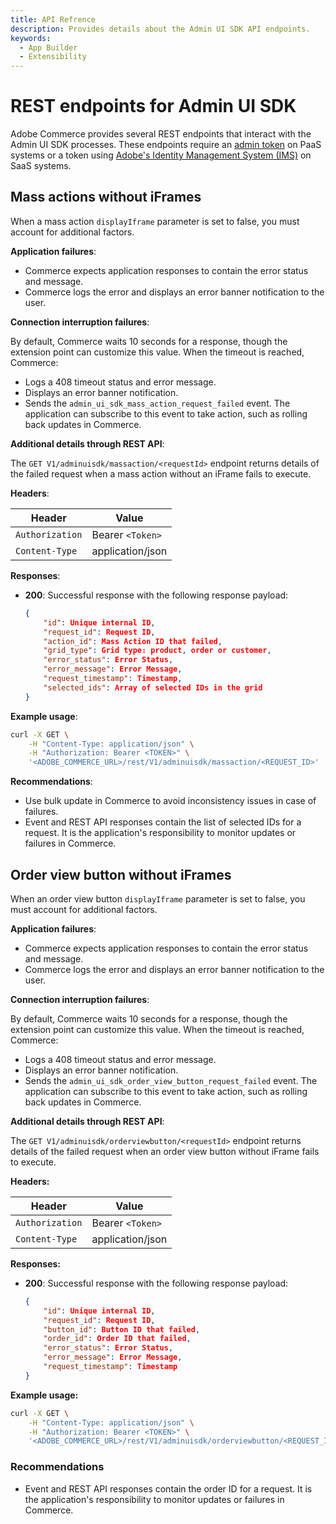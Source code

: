 ```yaml
---
title: API Refrence
description: Provides details about the Admin UI SDK API endpoints.
keywords:
  - App Builder
  - Extensibility
---
```


# REST endpoints for Admin UI SDK

Adobe Commerce provides several REST endpoints that interact with the Admin UI SDK processes. These endpoints require an [admin token](https://developer.adobe.com/commerce/webapi/get-started/authentication/gs-authentication-token/) on PaaS systems or a token using [Adobe's Identity Management System (IMS)](https://developer.adobe.com/commerce/webapi/rest/authentication/user/) on SaaS systems.

## Mass actions without iFrames

When a mass action `displayIframe` parameter is set to false, you must account for additional factors.

**Application failures**:

- Commerce expects application responses to contain the error status and message.
- Commerce logs the error and displays an error banner notification to the user.

**Connection interruption failures**:

By default, Commerce waits 10 seconds for a response, though the extension point can customize this value.
When the timeout is reached, Commerce:

- Logs a 408 timeout status and error message.
- Displays an error banner notification.
- Sends the `admin_ui_sdk_mass_action_request_failed` event. The application can subscribe to this event to take action, such as rolling back updates in Commerce.

**Additional details through REST API**:

The `GET V1/adminuisdk/massaction/<requestId>` endpoint returns details of the failed request when a mass action without an iFrame fails to execute.

**Headers**:

| Header | Value |
| --- | --- |
| `Authorization` | Bearer `<Token>` |
| `Content-Type` | application/json |

**Responses**:

- **200**: Successful response with the following response payload:

    ```json
    {
        "id": Unique internal ID,
        "request_id": Request ID,
        "action_id": Mass Action ID that failed,
        "grid_type": Grid type: product, order or customer,
        "error_status": Error Status,
        "error_message": Error Message,
        "request_timestamp": Timestamp,
        "selected_ids": Array of selected IDs in the grid
    }
    ```

**Example usage**:

```bash
curl -X GET \
    -H "Content-Type: application/json" \
    -H "Authorization: Bearer <TOKEN>" \
    '<ADOBE_COMMERCE_URL>/rest/V1/adminuisdk/massaction/<REQUEST_ID>'
```

**Recommendations**:

- Use bulk update in Commerce to avoid inconsistency issues in case of failures.
- Event and REST API responses contain the list of selected IDs for a request. It is the application's responsibility to monitor updates or failures in Commerce.

## Order view button without iFrames

When an order view button `displayIframe` parameter is set to false, you must account for additional factors.

**Application failures**:

- Commerce expects application responses to contain the error status and message.
- Commerce logs the error and displays an error banner notification to the user.

**Connection interruption failures**:

By default, Commerce waits 10 seconds for a response, though the extension point can customize this value.
When the timeout is reached, Commerce:

- Logs a 408 timeout status and error message.
- Displays an error banner notification.
- Sends the `admin_ui_sdk_order_view_button_request_failed` event. The application can subscribe to this event to take action, such as rolling back updates in Commerce.

**Additional details through REST API**:

The `GET V1/adminuisdk/orderviewbutton/<requestId>` endpoint returns details of the failed request when an order view button without iFrame fails to execute.

**Headers:**

| Header | Value |
| --- | --- |
| `Authorization` | Bearer `<Token>` |
| `Content-Type` | application/json |

**Responses:**

- **200**: Successful response with the following response payload:

    ```json
    {
        "id": Unique internal ID,
        "request_id": Request ID,
        "button_id": Button ID that failed,
        "order_id": Order ID that failed,
        "error_status": Error Status,
        "error_message": Error Message,
        "request_timestamp": Timestamp
    }
    ```

**Example usage:**

```bash
curl -X GET \
    -H "Content-Type: application/json" \
    -H "Authorization: Bearer <TOKEN>" \
    '<ADOBE_COMMERCE_URL>/rest/V1/adminuisdk/orderviewbutton/<REQUEST_ID>'
```

### Recommendations

- Event and REST API responses contain the order ID for a request. It is the application's responsibility to monitor updates or failures in Commerce.
